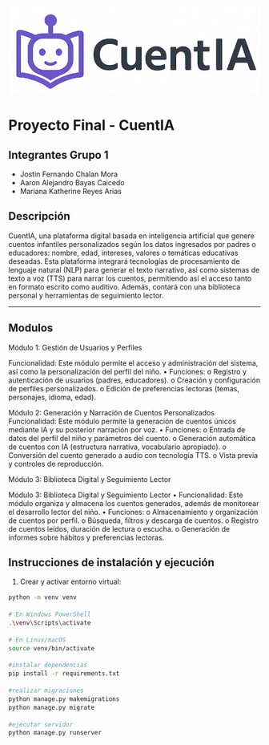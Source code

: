 ![Logo del proyecto](static/images/logo1.png)
# Proyecto Final - CuentIA


## Integrantes Grupo 1
- Jostin Fernando Chalan Mora
- Aaron Alejandro Bayas Caicedo
- Mariana Katherine Reyes Arias

## Descripción
CuentIA, una plataforma digital basada en inteligencia artificial que genere cuentos infantiles personalizados según los datos ingresados por padres o educadores: nombre, edad, intereses, valores o temáticas educativas deseadas.
Esta plataforma integrará tecnologías de procesamiento de lenguaje natural (NLP) para
generar el texto narrativo, así como sistemas de texto a voz (TTS) para narrar los cuentos,
permitiendo así el acceso tanto en formato escrito como auditivo. Además, contará con
una biblioteca personal y herramientas de seguimiento lector.

---

## Modulos

Módulo 1: Gestión de Usuarios y Perfiles

Funcionalidad: Este módulo permite el acceso y administración del sistema, así como la
personalización del perfil del niño.
• Funciones:
o Registro y autenticación de usuarios (padres, educadores).
o Creación y configuración de perfiles personalizados.
o Edición de preferencias lectoras (temas, personajes, idioma, edad).


Módulo 2: Generación y Narración de Cuentos Personalizados
Funcionalidad: Este módulo permite la generación de cuentos únicos mediante IA y su
posterior narración por voz.
• Funciones:
o Entrada de datos del perfil del niño y parámetros del cuento.
o Generación automática de cuentos con IA (estructura narrativa,
vocabulario apropiado).
o Conversión del cuento generado a audio con tecnología TTS.
o Vista previa y controles de reproducción.


Módulo 3: Biblioteca Digital y Seguimiento Lector

Módulo 3: Biblioteca Digital y Seguimiento Lector
• Funcionalidad: Este módulo organiza y almacena los cuentos generados, además
de monitorear el desarrollo lector del niño.
• Funciones:
o Almacenamiento y organización de cuentos por perfil.
o Búsqueda, filtros y descarga de cuentos.
o Registro de cuentos leídos, duración de lectura o escucha.
o Generación de informes sobre hábitos y preferencias lectoras.


## Instrucciones de instalación y ejecución

1. Crear y activar entorno virtual:

```bash
python -m venv venv

# En Windows PowerShell
.\venv\Scripts\activate

# En Linux/macOS
source venv/bin/activate

#instalar dependencias 
pip install -r requirements.txt

#realizar migraciones 
python manage.py makemigrations
python manage.py migrate

#ejecutar servidor 
python manage.py runserver


